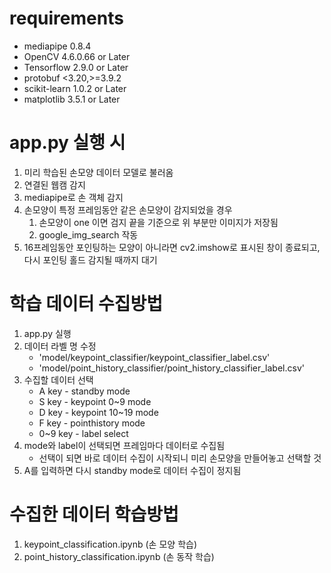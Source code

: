 # requirements
- mediapipe 0.8.4
- OpenCV 4.6.0.66 or Later
- Tensorflow 2.9.0 or Later
- protobuf <3.20,>=3.9.2
- scikit-learn 1.0.2 or Later
- matplotlib 3.5.1 or Later

# app.py 실행 시
1. 미리 학습된 손모양 데이터 모델로 불러옴
2. 연결된 웹캠 감지
3. mediapipe로 손 객체 감지
4. 손모양이 특정 프레임동안 같은 손모양이 감지되었을 경우
     1. 손모양이 one 이면 검지 끝을 기준으로 위 부분만 이미지가 저장됨
     2. google_img_search 작동
5. 16프레임동안 포인팅하는 모양이 아니라면 cv2.imshow로 표시된 창이 종료되고, 다시 포인팅 홀드 감지될 때까지 대기

# 학습 데이터 수집방법
1. app.py 실행
2. 데이터 라벨 명 수정
     - 'model/keypoint_classifier/keypoint_classifier_label.csv'
     - 'model/point_history_classifier/point_history_classifier_label.csv'
3. 수집할 데이터 선택
     - A key - standby mode
     - S key - keypoint 0~9 mode
     - D key - keypoint 10~19 mode
     - F key - pointhistory mode
     - 0~9 key - label select
4. mode와 label이 선택되면 프레임마다 데이터로 수집됨
     - 선택이 되면 바로 데이터 수집이 시작되니 미리 손모양을 만들어놓고 선택할 것
5. A를 입력하면 다시 standby mode로 데이터 수집이 정지됨

# 수집한 데이터 학습방법
1. keypoint_classification.ipynb (손 모양 학습)
2. point_history_classification.ipynb (손 동작 학습)

